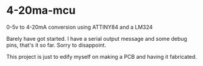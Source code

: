 # 4-20ma-mcu
0-5v to 4-20mA conversion using ATTINY84 and a LM324

Barely have got started. I have a serial output message and some debug pins,
that's it so far. Sorry to disappoint.

This project is just to edify myself on making a PCB and having it fabricated.